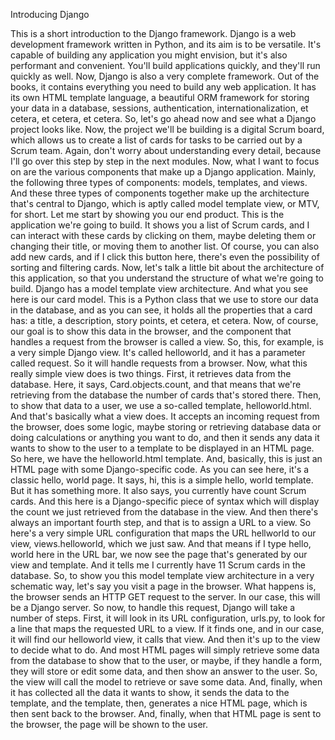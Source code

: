 Introducing Django

This is a short introduction to the Django framework. Django is a web development framework written in Python, and its aim is to be versatile. It's capable of building any application you might envision, but it's also performant and convenient. You'll build applications quickly, and they'll run quickly as well. Now, Django is also a very complete framework. Out of the books, it contains everything you need to build any web application. It has its own HTML template language, a beautiful ORM framework for storing your data in a database, sessions, authentication, internationalization, et cetera, et cetera, et cetera. So, let's go ahead now and see what a Django project looks like. Now, the project we'll be building is a digital Scrum board, which allows us to create a list of cards for tasks to be carried out by a Scrum team. Again, don't worry about understanding every detail, because I'll go over this step by step in the next modules. Now, what I want to focus on are the various components that make up a Django application. Mainly, the following three types of components: models, templates, and views. And these three types of components together make up the architecture that's central to Django, which is aptly called model template view, or MTV, for short. Let me start by showing you our end product. This is the application we're going to build. It shows you a list of Scrum cards, and I can interact with these cards by clicking on them, maybe deleting them or changing their title, or moving them to another list. Of course, you can also add new cards, and if I click this button here, there's even the possibility of sorting and filtering cards. Now, let's talk a little bit about the architecture of this application, so that you understand the structure of what we're going to build. Django has a model template view architecture. And what you see here is our card model. This is a Python class that we use to store our data in the database, and as you can see, it holds all the properties that a card has: a title, a description, story points, et cetera, et cetera. Now, of course, our goal is to show this data in the browser, and the component that handles a request from the browser is called a view. So, this, for example, is a very simple Django view. It's called helloworld, and it has a parameter called request. So it will handle requests from a browser. Now, what this really simple view does is two things. First, it retrieves data from the database. Here, it says, Card.objects.count, and that means that we're retrieving from the database the number of cards that's stored there. Then, to show that data to a user, we use a so-called template, helloworld.html. And that's basically what a view does. It accepts an incoming request from the browser, does some logic, maybe storing or retrieving database data or doing calculations or anything you want to do, and then it sends any data it wants to show to the user to a template to be displayed in an HTML page. So here, we have the helloworld.html template. And, basically, this is just an HTML page with some Django-specific code. As you can see here, it's a classic hello, world page. It says, hi, this is a simple hello, world template. But it has something more. It also says, you currently have count Scrum cards. And this here is a Django-specific piece of syntax which will display the count we just retrieved from the database in the view. And then there's always an important fourth step, and that is to assign a URL to a view. So here's a very simple URL configuration that maps the URL hellworld to our view, views.helloworld, which we just saw. And that means if I type hello, world here in the URL bar, we now see the page that's generated by our view and template. And it tells me I currently have 11 Scrum cards in the database. So, to show you this model template view architecture in a very schematic way, let's say you visit a page in the browser. What happens is, the browser sends an HTTP GET request to the server. In our case, this will be a Django server. So now, to handle this request, Django will take a number of steps. First, it will look in its URL configuration, urls.py, to look for a line that maps the requested URL to a view. If it finds one, and in our case, it will find our helloworld view, it calls that view. And then it's up to the view to decide what to do. And most HTML pages will simply retrieve some data from the database to show that to the user, or maybe, if they handle a form, they will store or edit some data, and then show an answer to the user. So, the view will call the model to retrieve or save some data. And, finally, when it has collected all the data it wants to show, it sends the data to the template, and the template, then, generates a nice HTML page, which is then sent back to the browser. And, finally, when that HTML page is sent to the browser, the page will be shown to the user.
